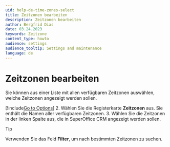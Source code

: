 ```yaml
---
uid: help-de-time-zones-select
title: Zeitzonen bearbeiten
description: Zeitzonen bearbeiten
author: Bergfrid Dias
date: 03.24.2023
keywords: Zeitzone
content_type: howto
audience: settings
audience_tooltip: Settings and maintenance
language: de
---
```


# Zeitzonen bearbeiten

Sie können aus einer Liste mit allen verfügbaren Zeitzonen auswählen, welche Zeitzonen angezeigt werden sollen.

[!include[Go to Options](../includes/open-options.md)]
2. Wählen Sie die Registerkarte **Zeitzonen** aus. Sie enthält die Namen aller verfügbaren Zeitzonen.
3. Wählen Sie die Zeitzonen in der linken Spalte aus, die in SuperOffice CRM angezeigt werden sollen.

> [!TIP]
> Verwenden Sie das Feld **Filter**, um nach bestimmten Zeitzonen zu suchen.
